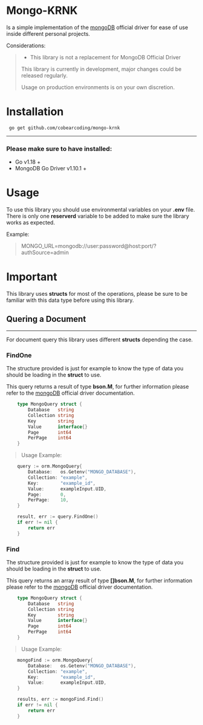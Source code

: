 # Mongo-KRNK
Is a simple implementation of the [mongoDB]("https://www.mongodb.com/docs/drivers/go/current/fundamentals/crud/write-operations/upsert/") official driver for ease of use inside different personal projects.

Considerations:
> * This library is not a replacement for MongoDB Official Driver
>
> This library is currently in development, major changes could be released regularly.
>
> Usage on production environments is on your own discretion.

# Installation
```terminal
 go get github.com/cobearcoding/mongo-krnk
 ```
---
### Please make sure to have installed:

* Go v1.18 +
* MongoDB Go Driver v1.10.1 +

# Usage
To use this library you should use environmental variables on your **.env** file. There is only one **reserverd** variable to be added to make sure the library works as expected.

Example:
> MONGO_URL=mongodb://user:password@host:port/?authSource=admin

# Important
This library uses **structs** for most of the operations, please be sure to be familiar with this data type before using this library.

## Quering a Document
---
For document query this library uses different **structs** depending the case.

### FindOne
The structure provided is just for example to know the type of data you should be loading in the **struct** to use.

This query returns a result of type **bson.M**,  for further information please refer to the  [mongoDB]("https://www.mongodb.com/docs/drivers/go/current/fundamentals/crud/write-operations/upsert/") official driver documentation.
``` go
    type MongoQuery struct {
        Database   string
        Collection string
        Key        string
        Value      interface{}
        Page       int64
        PerPage    int64
    }
```

> Usage Example:

```go
    query := orm.MongoQuery{
		Database:   os.Getenv("MONGO_DATABASE"),
		Collection: "example",
		Key:        "example_id",
		Value:      exampleInput.UID,
		Page:       0,
		PerPage:    10,
	}

    result, err := query.FindOne()
	if err != nil {
		return err
	}
```

### Find
The structure provided is just for example to know the type of data you should be loading in the **struct** to use.

This query returns an array result of type **[]bson.M**,  for further information please refer to the  [mongoDB]("https://www.mongodb.com/docs/drivers/go/current/fundamentals/crud/write-operations/upsert/") official driver documentation.

``` go
    type MongoQuery struct {
        Database   string
        Collection string
        Key        string
        Value      interface{}
        Page       int64
        PerPage    int64
    }
```

> Usage Example:

``` go
    mongoFind := orm.MongoQuery{
		Database:   os.Getenv("MONGO_DATABASE"),
		Collection: "example",
		Key:        "example_id",
		Value:      exampleInput.UID,
	}

	results, err := mongoFind.Find()
	if err != nil {
		return err
	}
```
